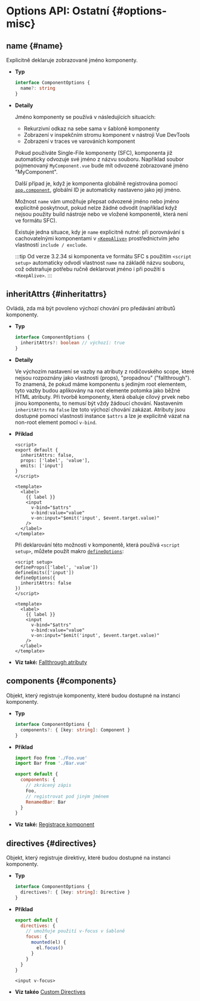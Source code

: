 # Options API: Ostatní {#options-misc}

## name {#name}

Explicitně deklaruje zobrazované jméno komponenty.

- **Typ**

  ```ts
  interface ComponentOptions {
    name?: string
  }
  ```

- **Detaily**

  Jméno komponenty se používá v následujících situacích:

  - Rekurzivní odkaz na sebe sama v šabloně komponenty
  - Zobrazení v inspekčním stromu komponent v nástroji Vue DevTools
  - Zobrazení v traces ve varováních komponent

  Pokud používáte Single-File komponenty (SFC), komponenta již automaticky odvozuje své jméno z názvu souboru. Například soubor pojmenovaný `MyComponent.vue` bude mít odvozené zobrazované jméno "MyComponent".

  Další případ je, když je komponenta globálně registrována pomocí [`app.component`](/api/application#app-component), globální ID je automaticky nastaveno jako její jméno.

  Možnost `name` vám umožňuje přepsat odvozené jméno nebo jméno explicitně poskytnout, pokud nelze žádné odvodit (například když nejsou použity build nástroje nebo ve vložené komponentě, která není ve formátu SFC).

  Existuje jedna situace, kdy je `name` explicitně nutné: při porovnávání s cachovatelnými komponentami v [`<KeepAlive>`](/guide/built-ins/keep-alive) prostřednictvím jeho vlastností `include / exclude`.

  :::tip
  Od verze 3.2.34 si komponenta ve formátu SFC s použitím `<script setup>` automaticky odvodí vlastnost `name` na základě názvu souboru, což odstraňuje potřebu ručně deklarovat jméno i při použití s `<KeepAlive>`.
  :::

## inheritAttrs {#inheritattrs}

Ovládá, zda má být povoleno výchozí chování pro předávání atributů komponenty.

- **Typ**

  ```ts
  interface ComponentOptions {
    inheritAttrs?: boolean // výchozí: true
  }
  ```

- **Detaily**

  Ve výchozím nastavení se vazby na atributy z rodičovského scope, které nejsou rozpoznány jako vlastnosti (props), "propadnou" ("fallthrough"). To znamená, že pokud máme komponentu s jediným root elementem, tyto vazby budou aplikovány na root elemente potomka jako běžné HTML atributy. Při tvorbě komponenty, která obaluje cílový prvek nebo jinou komponentu, to nemusí být vždy žádoucí chování. Nastavením `inheritAttrs` na `false` lze toto výchozí chování zakázat. Atributy jsou dostupné pomocí vlastnosti instance `$attrs` a lze je explicitně vázat na non-root element pomocí `v-bind`.

- **Příklad**

  <div class="options-api">

  ```vue
  <script>
  export default {
    inheritAttrs: false,
    props: ['label', 'value'],
    emits: ['input']
  }
  </script>

  <template>
    <label>
      {{ label }}
      <input
        v-bind="$attrs"
        v-bind:value="value"
        v-on:input="$emit('input', $event.target.value)"
      />
    </label>
  </template>
  ```

  </div>
  <div class="composition-api">

  Při deklarování této možnosti v komponentě, která používá `<script setup>`, můžete použít makro [`defineOptions`](/api/sfc-script-setup#defineoptions):

  ```vue
  <script setup>
  defineProps(['label', 'value'])
  defineEmits(['input'])
  defineOptions({
    inheritAttrs: false
  })
  </script>

  <template>
    <label>
      {{ label }}
      <input
        v-bind="$attrs"
        v-bind:value="value"
        v-on:input="$emit('input', $event.target.value)"
      />
    </label>
  </template>
  ```

  </div>

- **Viz také:** [Fallthrough atributy](/guide/components/attrs)

## components {#components}

Objekt, který registruje komponenty, které budou dostupné na instanci komponenty.

- **Typ**

  ```ts
  interface ComponentOptions {
    components?: { [key: string]: Component }
  }
  ```

- **Příklad**

  ```js
  import Foo from './Foo.vue'
  import Bar from './Bar.vue'

  export default {
    components: {
      // zkrácený zápis
      Foo,
      // registrovat pod jiným jménem
      RenamedBar: Bar
    }
  }
  ```

- **Viz také:** [Registrace komponent](/guide/components/registration)

## directives {#directives}

Objekt, který registruje direktivy, které budou dostupné na instanci komponenty.

- **Typ**

  ```ts
  interface ComponentOptions {
    directives?: { [key: string]: Directive }
  }
  ```

- **Příklad**

  ```js
  export default {
    directives: {
      // umožňuje použití v-focus v šabloně
      focus: {
        mounted(el) {
          el.focus()
        }
      }
    }
  }
  ```

  ```vue-html
  <input v-focus>
  ```

- **Viz takéo** [Custom Directives](/guide/reusability/custom-directives)
